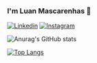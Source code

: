 ### I'm Luan Mascarenhas 👋

[![Linkedin](https://img.shields.io/badge/LinkedIn-0077B5?style=for-the-badge&logo=linkedin&logoColor=white)](https://www.linkedin.com/in/luan-silva-84a07121b/)
[![Instagram](https://img.shields.io/badge/Instagram-E4405F?style=for-the-badge&logo=instagram&logoColor=white)](https://www.instagram.com/_luanmas/)

![Anurag's GitHub stats](https://github-readme-stats.vercel.app/api?username=luanmas&show_icons=true&theme=dracula)

[![Top Langs](https://github-readme-stats.vercel.app/api/top-langs/?username=luanmas&hide_progress=true)](https://github.com/anuraghazra/github-readme-stats)
</div>
